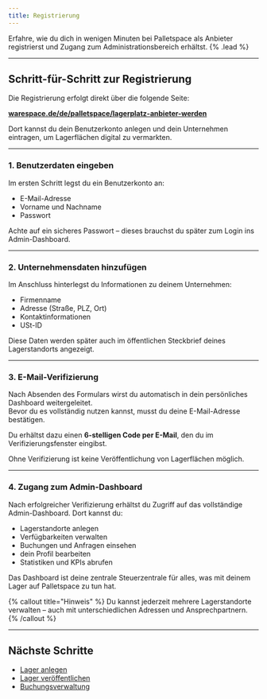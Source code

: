 ```yaml
---
title: Registrierung
---
```


Erfahre, wie du dich in wenigen Minuten bei Palletspace als Anbieter registrierst und Zugang zum Administrationsbereich erhältst. {% .lead %}

---

## Schritt-für-Schritt zur Registrierung

Die Registrierung erfolgt direkt über die folgende Seite:

**[warespace.de/de/palletspace/lagerplatz-anbieter-werden](https://warespace.de/de/palletspace/lagerplatz-anbieter-werden)**

Dort kannst du dein Benutzerkonto anlegen und dein Unternehmen eintragen, um Lagerflächen digital zu vermarkten.

---

### 1. Benutzerdaten eingeben

Im ersten Schritt legst du ein Benutzerkonto an:

- E-Mail-Adresse
- Vorname und Nachname
- Passwort

Achte auf ein sicheres Passwort – dieses brauchst du später zum Login ins Admin-Dashboard.

---

### 2. Unternehmensdaten hinzufügen

Im Anschluss hinterlegst du Informationen zu deinem Unternehmen:

- Firmenname
- Adresse (Straße, PLZ, Ort)
- Kontaktinformationen
- USt-ID

Diese Daten werden später auch im öffentlichen Steckbrief deines Lagerstandorts angezeigt.

---

### 3. E-Mail-Verifizierung

Nach Absenden des Formulars wirst du automatisch in dein persönliches Dashboard weitergeleitet.  
Bevor du es vollständig nutzen kannst, musst du deine E-Mail-Adresse bestätigen.

Du erhältst dazu einen **6-stelligen Code per E-Mail**, den du im Verifizierungsfenster eingibst.

Ohne Verifizierung ist keine Veröffentlichung von Lagerflächen möglich.

---

### 4. Zugang zum Admin-Dashboard

Nach erfolgreicher Verifizierung erhältst du Zugriff auf das vollständige Admin-Dashboard. Dort kannst du:

- Lagerstandorte anlegen
- Verfügbarkeiten verwalten
- Buchungen und Anfragen einsehen
- dein Profil bearbeiten
- Statistiken und KPIs abrufen

Das Dashboard ist deine zentrale Steuerzentrale für alles, was mit deinem Lager auf Palletspace zu tun hat.

{% callout title="Hinweis" %}
Du kannst jederzeit mehrere Lagerstandorte verwalten – auch mit unterschiedlichen Adressen und Ansprechpartnern.
{% /callout %}

---

## Nächste Schritte

- [Lager anlegen](/docs/create-warehouse)
- [Lager veröffentlichen](/docs/publish-warehouse)
- [Buchungsverwaltung](/docs/bookings)
